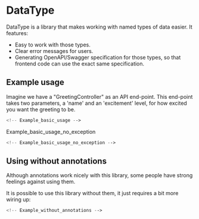 
<!---
DOCS.md is generated by running `php generate_docs.php`. 
-->


# DataType

DataType is a library that makes working with named types of data easier. It features:

* Easy to work with those types.
* Clear error messages for users.
* Generating OpenAPI/Swagger specification for those types, so that frontend code can use the exact same specification.


## Example usage

Imagine we have a "GreetingController" as an API end-point. This end-point takes two parameters, a 'name' and an 'excitement' level, for how excited you want the greeting to be.


```php
<!-- Example_basic_usage -->
```


Example_basic_usage_no_exception
```php
<!-- Example_basic_usage_no_exception -->
```


## Using without annotations

Although annotations work nicely with this library, some people have strong feelings against using them.

It is possible to use this library without them, it just requires a bit more wiring up:  

```php
<!-- Example_without_annotations -->
```


